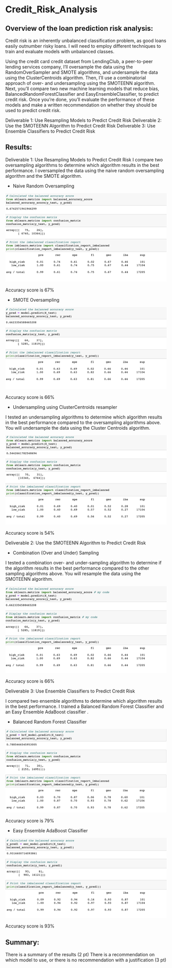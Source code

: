 # Credit_Risk_Analysis


## Overview of the loan prediction risk analysis:

Credit risk is an inherently unbalanced classification problem, as good loans easily outnumber risky loans. I will need to employ different techniques to train and evaluate models with unbalanced classes. 

Using the credit card credit dataset from LendingClub, a peer-to-peer lending services company, I’ll oversample the data using the RandomOverSampler and SMOTE algorithms, and undersample the data using the ClusterCentroids algorithm. Then, I’ll use a combinatorial approach of over- and undersampling using the SMOTEENN algorithm. Next, you’ll compare two new machine learning models that reduce bias, BalancedRandomForestClassifier and EasyEnsembleClassifier, to predict credit risk. Once you’re done, you’ll evaluate the performance of these models and make a written recommendation on whether they should be used to predict credit risk.


Deliverable 1: Use Resampling Models to Predict Credit Risk
Deliverable 2: Use the SMOTEENN Algorithm to Predict Credit Risk
Deliverable 3: Use Ensemble Classifiers to Predict Credit Risk


## Results:

Deliverable 1: Use Resampling Models to Predict Credit Risk
I compare two oversampling algorithms to determine which algorithm results in the best performance. I oversampled the data using the naive random oversampling algorithm and the SMOTE algorithm. 

- Naive Random Oversampling

![naive_random_oversampling](naive_random_oversampling.png)

Accuracy score is 67%

- SMOTE Oversampling

![SMOTE_Oversampling](SMOTE_Oversampling.png)

Accuracy score is 66%

- Undersampling using ClusterCentroids resampler

I tested an undersampling algorithms to determine which algorithm results in the best performance compared to the oversampling algorithms above. You will undersample the data using the Cluster Centroids algorithm.

![Undersampling](Undersampling.png)

Accuracy score is 54%

Deliverable 2: Use the SMOTEENN Algorithm to Predict Credit Risk

- Combination (Over and Under) Sampling

I tested a combination over- and under-sampling algorithm to determine if the algorithm results in the best performance compared to the other sampling algorithms above. You will resample the data using the SMOTEENN algorithm.

![Combination](Combination.png)

Accuracy score is 66%

Deliverable 3: Use Ensemble Classifiers to Predict Credit Risk

I compared two ensemble algorithms to determine which algorithm results in the best performance. I trained a Balanced Random Forest Classifier and an Easy Ensemble AdaBoost classifier .

- Balanced Random Forest Classifier

![Balanced_Random_Forest_Classifier](Balanced_Random_Forest_Classifier.png)

Accuracy score is 79%

- Easy Ensemble AdaBoost Classifier


![Easy_Ensemble_AdaBoost_Classifier](Easy_Ensemble_AdaBoost_Classifier.png)

Accuracy score is 93%

## Summary:

There is a summary of the results (2 pt)
There is a recommendation on which model to use, or there is no recommendation with a justification (3 pt)

